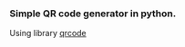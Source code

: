 ### Simple QR code generator in python.

Using library [qrcode](https://github.com/lincolnloop/python-qrcode)